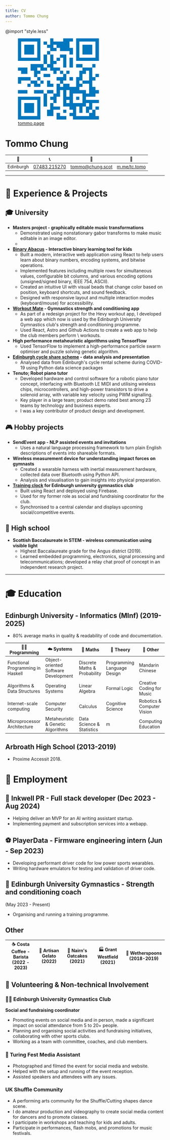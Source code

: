 ```yaml
---
title: CV
author: Tommo Chung
---
```


<link rel="stylesheet" href="style.less">
<link rel="preconnect" href="https://fonts.googleapis.com">
<link rel="preconnect" href="https://fonts.gstatic.com" crossorigin>
<link href="https://fonts.googleapis.com/css2?family=Cal+Sans&family=Lato:ital,wght@0,100;0,300;0,400;0,700;0,900;1,100;1,300;1,400;1,700;1,900&display=swap" rel="stylesheet">

@import "style.less"

<div id="header">
<figure>
  <img src="./assets/qr_blue.png" alt="Thomas Chung"/>
  <figcaption><a href="https://tommo.page">tommo.page</a></figcaption>
</figure>
<div id="header-text">
<h1>Tommo Chung</h1>

<!-- change to custom icons -->
| 📍  | 📞 | 📧 | 💬 |
|---|---|---|---|
|Edinburgh| [07483 215270](tel:+447483215270) | [tommo@chung.scot](mailto:tommo@chung.scot)| [m.me/tc.tomo](https://m.me/tc.tomo) |
</div>
</div>

---


# 📐 Experience & Projects

## 🎓 University

  * **Masters project - graphically editable music transformations**
      * Demonstrated using nonstationary gabor transforms to make music editable in an image editor.
      * 
  * **[Binary Abacus](https://tommo.page/abacus) - Interactive binary learning tool for kids** 
      * Built a modern, interactive web application using React to help users learn about binary numbers, encoding systems, and bitwise operations.
      * Implemented features including multiple rows for simultaneous values, configurable bit columns, and various encoding options (unsigned/signed binary, IEEE 754, ASCII).
      * Created an intuitive UI with visual beads that change color based on position, keyboard shortcuts, and sound feedback.
      * Designed with responsive layout and multiple interaction modes (keyboard/mouse) for accessibility.
  * **[Workout Mate](https://workout.tommo.page) - Gymnastics strength and conditioning app** 
      * As part of a redesign project for the Hevy workout app, I developed a web app which now is used by the Edinburgh University Gymnastics club's strength and conditioning programme.
      * Used React, Astro and Github Actions to create a web app to help the club members perform \\ workouts.
  * **High performance metaheuristic algorithms using TensorFlow** 
      * Used TensorFlow to implement a high-performance particle swarm optimiser and puzzle solving genetic algorithm.
  * **[Edinburgh cycle share scheme](https://redd.it/mrbvvt) - data analysis and presentation** 
      * Analysed data from Edinburgh's cycle rental scheme during COVID-19 using Python data science packages
  * **Tenuto; Robot piano tutor** 
      * Developed hardware and control software for a robotic piano tutor concept, interfacing with Bluetooth LE MIDI and utilising wireless chips, microcontrollers, and high-power transistors to drive a solenoid array, with variable key velocity using PWM signalling.
      * Key player in a large team; product demo rated best among 23 teams by technology and business experts.
      * I was a key contributor of product design and development.
    
## 🎮 Hobby projects

  * **SendEvent app - NLP assisted events and invitations** 
      * Uses a natural language processing framework to turn plain English descriptions of events into shareable formats.
  * **Wireless measurement device for understanding impact forces on gymnasts** 
      * Created a wearable harness with inertial measurement hardware, collected data over Bluetooth using Python API.
      * Analysis and visualisation to gain insights into physical preparation.
  * **[Training clock](https://clock.tommo.page) for Edinburgh university gymnastics club** 
      * Built using React and deployed using Firebase.
      * Used for my former role as social and fundraising coordinator for the club.
      * Synchronised to a central calendar and displays upcoming social/competitive events.

## 🏫 High school

  * **Scottish Baccalaureate in STEM - wireless communication using visible light** 
      * Highest Baccalaureate grade for the Angus district (2019).
      * Learned embedded programming, electronics, signal processing and telecommunications; developed a relay chat proof of concept in an independent research project.

---

# 🎓 Education

## Edinburgh University - Informatics (MInf) (2019-2025)
- 80% average marks in quality & readability of code and documentation.


| 👨‍💻 **Programming** | ☁️ **Systems** | 🧮 **Maths** | 🔣 **Theory** | 🎨 **Other** |
|---|---|---|---|---|
| Functional Programming in Haskell | Object-oriented Software Development | Discrete Maths & Probability | Programming Language Design | Mandarin Chinese |
| Algorithms & Data Structures | Operating Systems | Linear Algebra | Formal Logic | Creative Coding for Music |
| Internet-scale computing | Computer Security | Calculus | Cognitive Science | Robotics & Computer Vision |
| Microprocessor Architecture | Metaheuristic & Genetic Algorithms | Data Science & Statistics | m | Computing Education |

## Arbroath High School (2013-2019) 
- Proxime Accessit 2018.

# 💼 Employment

## 📝 Inkwell PR - Full stack developer (Dec 2023 - Aug 2024)
- Helping deliver an MVP for an AI writing assistant startup.
- Implementing payment and subscription services into a webapp.

## ⚽ PlayerData - Firmware engineering intern (Jun - Sep 2023)
- Developing performant driver code for low power sports wearables.
- Writing hardware emulators for testing and validation of driver code.

## 💪 Edinburgh University Gymnastics - Strength and conditioning coach
(May 2023 - Present)
- Organising and running a training programme.

## Other
|☕ **Costa Coffee - Barista (2022 - 2023)** |🍦 **Artisan Gelato (2022)** |🍪 **Nairn's Oatcakes (2021)** |🏭 **Grant Westfield (2021)** | 🍴 **Wetherspoons (2018-2019)** |
|-|-|-|-|-|


## 🤝 Volunteering & Non-technical Involvement

### 🤸‍♂️ Edinburgh University Gymnastics Club

**Social and fundraising coordinator**
- Promoting events on social media and in person, made a significant impact on social attendance from 5 to 20+ people.
- Planning and organising social activities and fundraising initiatives, collaborating with other sports clubs.
- Working as a team with committee, coaches, and club members.

### 📰 Turing Fest Media Assistant
- Photographed and filmed the event for social media and website.
- Helped with the setup and running of the event reception.
- Assisted speakers and attendees with any issues.

### UK Shuffle Community 
- A performing arts community for the Shuffle/Cutting shapes dance scene.
- I do amateur production and videography to create social media content for dancers and to promote classes.
- I participate in workshops and teaching for kids and adults.
- Participate in performances, flash mobs, and promotions for music festivals.

